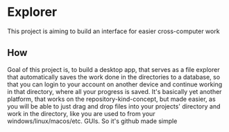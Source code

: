 # Explorer 

This project is aiming to build an interface for easier cross-computer work

## How

Goal of this project is, to build a desktop app, that serves as a file explorer
that automatically saves the work done in the directories to a database, so that
you can login to your account on another device and continue working in that 
directory, where all your progress is saved. It's basically yet another
platform, that works on the repository-kind-concept, but made easier, as you will
be able to just drag and drop files into your projects' directory and work in the
directory, like you are used to from your windows/linux/macos/etc. GUIs. So it's
github made simple  